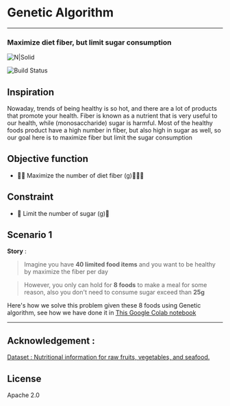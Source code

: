 # Genetic Algorithm 
---
### Maximize diet fiber, but limit sugar consumption

![N|Solid](https://thumbs.dreamstime.com/b/diet-healthy-food-lifestyle-health-concept-sport-exercise-equipment-workout-and-gym-background-nutrition-detox-salad-f-179855057.jpg)

![Build Status](https://travis-ci.org/joemccann/dillinger.svg?branch=master)

## Inspiration
Nowaday, trends of being healthy is so hot, and there are a lot of products that promote your health. Fiber is known as a nutrient that is very useful to our health, while (monosaccharide) sugar is harmful.
Most of the healthy foods product have a high number in fiber, but also high in sugar as well, so our goal here is to maximize fiber but limit the sugar consumption 

## Objective function

- 🥬🌰  Maximize the number of diet fiber (g)🍄🧅🥦

## Constraint

- 🍬 Limit the number of sugar (g)🍭

## Scenario 1
**Story** :
> Imagine you have **40 limited food items** and you want to be healthy by 
> maximize the fiber per day

> However, you only can hold for **8 foods** to make a meal for some reason, 
> also you don't need to consume sugar exceed than **25g** 

Here's how we solve this problem given these 8 foods using Genetic algorithm, see how we have done it in [This Google Colab notebook](https://colab.research.google.com/drive/1tb22xAVBvniDQQbc77U_zNHTSoxZTQrx?usp=sharing)

---

## Acknowledgement : 
[Dataset : Nutritional information for raw fruits, vegetables, and seafood.](https://colab.research.google.com/drive/1rd343DhzGwCBlFTCBJoENMps0vnWplNk?usp=sharing)



## License

Apache 2.0

